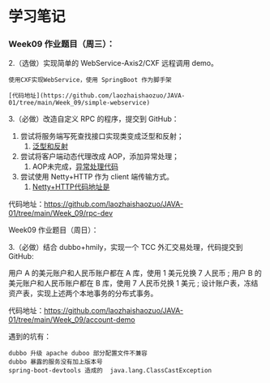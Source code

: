 # 学习笔记


### Week09 作业题目（周三）：
2.（选做）实现简单的 WebService-Axis2/CXF 远程调用 demo。

 	使用CXF实现WebService，使用 SpringBoot 作为脚手架

 	[代码地址](https://github.com/laozhaishaozuo/JAVA-01/tree/main/Week_09/simple-webservice)

3.（必做）改造自定义 RPC 的程序，提交到 GitHub：

1. 尝试将服务端写死查找接口实现类变成泛型和反射；
   1. [泛型和反射](https://github.com/laozhaishaozuo/JAVA-01/blob/main/Week_09/rpc-dev/rpcfx-demo-provider/src/main/java/io/kimmking/rpcfx/demo/provider/ReflectResolver.java)
2. 尝试将客户端动态代理改成 AOP，添加异常处理；
   1. AOP未完成，[异常处理代码](https://github.com/laozhaishaozuo/JAVA-01/blob/main/Week_09/rpc-dev/rpcfx-core/src/main/java/io/kimmking/rpcfx/exception/RpcfxException.java)
3. 尝试使用 Netty+HTTP 作为 client 端传输方式。
   1. [Netty+HTTP代码地址是](https://github.com/laozhaishaozuo/JAVA-01/blob/main/Week_09/rpc-dev/rpcfx-core/src/main/java/io/kimmking/rpcfx/client/NettyHttpRemoteClient.java)

代码地址：https://github.com/laozhaishaozuo/JAVA-01/tree/main/Week_09/rpc-dev

Week09 作业题目（周日）：

3.（必做）结合 dubbo+hmily，实现一个 TCC 外汇交易处理，代码提交到 GitHub:

用户 A 的美元账户和人民币账户都在 A 库，使用 1 美元兑换 7 人民币 ;
用户 B 的美元账户和人民币账户都在 B 库，使用 7 人民币兑换 1 美元 ;
设计账户表，冻结资产表，实现上述两个本地事务的分布式事务。

代码地址：https://github.com/laozhaishaozuo/JAVA-01/tree/main/Week_09/account-demo

遇到的坑有：
```plain
dubbo 升级 apache duboo 部分配置文件不兼容
dubbo 暴露的服务没有加上版本号
spring-boot-devtools 造成的  java.lang.ClassCastException
```

